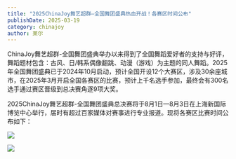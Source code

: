 ```yaml
---
title: "2025ChinaJoy舞艺超群—全国舞团盛典热血开战！各赛区时间公布"
publishDate: 2025-03-19
category: chinajoy
author: 莱尔
---
```


ChinaJoy舞艺超群-全国舞团盛典举办以来得到了全国舞蹈爱好者的支持与好评，舞蹈题材包含：古风、日/韩系偶像翻跳、动漫（游戏）为主题的同人舞蹈。2025年全国舞团盛典已于2024年10月启动，预计全国开设12个大赛区，涉及30余座城市，在2025年3月开启全国各赛区的比赛，预计上千名选手参加，最终会有300名选手通过赛区晋级到总决赛角逐9项大奖。

2025ChinaJoy舞艺超群-全国舞团盛典总决赛将于8月1日—8月3日在上海新国际博览中心举行，届时有超过百家媒体对赛事进行专业报道。现将各赛区比赛时间公布如下：

![](https://ec-net-1251389766.cos.ap-shanghai.myqcloud.com/wp-content/uploads/2025/03/20250319162626710-192x1024.png)

![](https://ec-net-1251389766.cos.ap-shanghai.myqcloud.com/wp-content/uploads/2025/03/20250319162631542.png)
